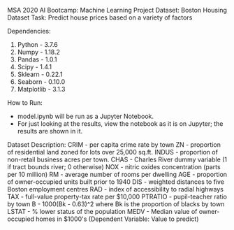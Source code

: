 MSA 2020 AI Bootcamp: Machine Learning Project
Dataset: Boston Housing Dataset
Task: Predict house prices based on a variety of factors

Dependencies:
1) Python - 3.7.6
2) Numpy - 1.18.2
3) Pandas - 1.0.1
4) Scipy - 1.4.1
5) Sklearn - 0.22.1
6) Seaborn - 0.10.0
7) Matplotlib - 3.1.3

How to Run:
- model.ipynb will be run as a Jupyter Notebook.
- For just looking at the results, view the notebook as it is on Jupyter; the results are shown in it.

Dataset Description:
CRIM - per capita crime rate by town
ZN - proportion of residential land zoned for lots over 25,000 sq.ft.
INDUS - proportion of non-retail business acres per town.
CHAS - Charles River dummy variable (1 if tract bounds river; 0 otherwise)
NOX - nitric oxides concentration (parts per 10 million)
RM - average number of rooms per dwelling
AGE - proportion of owner-occupied units built prior to 1940
DIS - weighted distances to five Boston employment centres
RAD - index of accessibility to radial highways
TAX - full-value property-tax rate per $10,000
PTRATIO - pupil-teacher ratio by town
B - 1000(Bk - 0.63)^2 where Bk is the proportion of blacks by town
LSTAT - % lower status of the population
MEDV - Median value of owner-occupied homes in $1000's (Dependent Variable: Value to predict)






